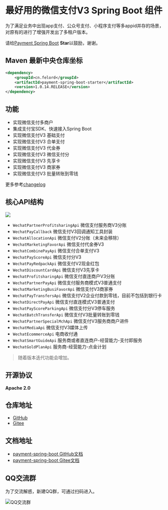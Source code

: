 # 最好用的微信支付V3 Spring Boot 组件 

为了满足业务中出现app支付、公众号支付、小程序支付等多appid并存的场景，对原有的进行了增强开发出了多租户版本。

请给[Payment Spring Boot](https://github.com/NotFound403/payment-spring-boot) **Star**以鼓励，谢谢。


## Maven 最新中央仓库坐标

```xml
<dependency>
    <groupId>cn.felord</groupId>
    <artifactId>payment-spring-boot-starter</artifactId>
    <version>1.0.14.RELEASE</version>
</dependency>
```

## 功能
- 实现微信支付多商户
- 集成支付宝SDK、快速接入Spring Boot
- 实现微信支付V3 基础支付
- 实现微信支付V3 合单支付
- 实现微信支付V3 代金券
- 实现微信支付V3 微信支付分
- 实现微信支付V3 先享卡
- 实现微信支付V3 商家券
- 实现微信支付V3 批量转账到零钱

更多参考[changelog](https://notfound403.github.io/payment-spring-boot/#/changelog)

## 核心API结构
![](https://asset.felord.cn/blog/20220613092244.png)

- `WechatPartnerProfitsharingApi`  微信支付服务商V3分账
- `WechatPayCallback`  微信支付V3回调通知工具封装
- `WechatAllocationApi` 微信支付V2分账（未来会移除）
- `WechatMarketingFavorApi` 微信支付代金券V3
- `WechatCombinePayApi` 微信支付合单支付V3
- `WechatPayScoreApi` 微信支付分V3
- `WechatPayRedpackApi` 微信支付V2现金红包
- `WechatDiscountCardApi` 微信支付V3先享卡
- `WechatProfitsharingApi` 微信支付直连商户V3分账
- `WechatPartnerPayApi` 微信支付服务商模式V3普通支付
- `WechatMarketingBusiFavorApi` 微信支付V3商家券
- `WechatPayTransfersApi` 微信支付V2企业付款到零钱，目前不包括到银行卡
- `WechatDirectPayApi` 微信支付直连模式V3普通支付
- `WechatPayScoreParkingApi` 微信支付分V3停车服务
- `WechatBatchTransferApi` 微信支付V3批量转账到零钱 
- `WechatPartnerSpecialMchApi` 微信支付V3服务商商户进件 
- `WechatMediaApi` 微信支付V3媒体上传 
- `WechatEcommerceApi` 电商收付通 
- `WechatSmartGuideApi` 服务商或者直连商户-经营能力-支付即服务 
- `WechatGoldPlanApi` 服务商-经营能力-点金计划

> 随着版本迭代功能会增加。

## 开源协议
**Apache 2.0**

## 仓库地址
- [GitHub](https://github.com/NotFound403/payment-spring-boot)
- [Gitee](https://gitee.com/felord/payment-spring-boot)

## 文档地址
- [payment-spring-boot GitHub文档](https://notfound403.github.io/payment-spring-boot)
- [payment-spring-boot Gitee文档](https://felord.gitee.io/payment-spring-boot)
 
## QQ交流群
为了交流解惑，新建QQ群，可通过扫码进入。

![QQ交流群](./docs/img/qqun.png)
